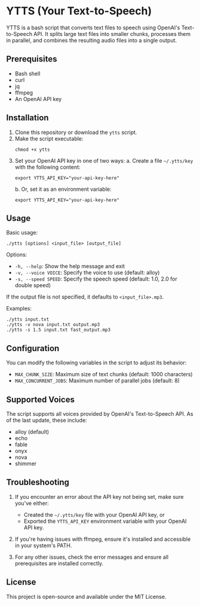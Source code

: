 # YTTS (Your Text-to-Speech)

YTTS is a bash script that converts text files to speech using OpenAI's Text-to-Speech API. It splits large text files into smaller chunks, processes them in parallel, and combines the resulting audio files into a single output.

## Prerequisites

- Bash shell
- curl
- jq
- ffmpeg
- An OpenAI API key

## Installation

1. Clone this repository or download the `ytts` script.
2. Make the script executable:
   ```
   chmod +x ytts
   ```
3. Set your OpenAI API key in one of two ways:
   a. Create a file `~/.ytts/key` with the following content:
      ```
      export YTTS_API_KEY="your-api-key-here"
      ```
   b. Or, set it as an environment variable:
      ```
      export YTTS_API_KEY="your-api-key-here"
      ```

## Usage

Basic usage:
```
./ytts [options] <input_file> [output_file]
```

Options:
- `-h, --help`: Show the help message and exit
- `-v, --voice VOICE`: Specify the voice to use (default: alloy)
- `-s, --speed SPEED`: Specify the speech speed (default: 1.0, 2.0 for double speed)

If the output file is not specified, it defaults to `<input_file>.mp3`.

Examples:
```
./ytts input.txt
./ytts -v nova input.txt output.mp3
./ytts -s 1.5 input.txt fast_output.mp3
```

## Configuration

You can modify the following variables in the script to adjust its behavior:

- `MAX_CHUNK_SIZE`: Maximum size of text chunks (default: 1000 characters)
- `MAX_CONCURRENT_JOBS`: Maximum number of parallel jobs (default: 8)

## Supported Voices

The script supports all voices provided by OpenAI's Text-to-Speech API. As of the last update, these include:
- alloy (default)
- echo
- fable
- onyx
- nova
- shimmer

## Troubleshooting

1. If you encounter an error about the API key not being set, make sure you've either:
   - Created the `~/.ytts/key` file with your OpenAI API key, or
   - Exported the `YTTS_API_KEY` environment variable with your OpenAI API key.

2. If you're having issues with ffmpeg, ensure it's installed and accessible in your system's PATH.

3. For any other issues, check the error messages and ensure all prerequisites are installed correctly.

## License

This project is open-source and available under the MIT License.

